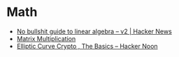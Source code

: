 # Math
* [No bullshit guide to linear algebra – v2 | Hacker News](https://news.ycombinator.com/item?id=14115685)
* [Matrix Multiplication](http://matrixmultiplication.xyz/)
* [Elliptic Curve Crypto , The Basics – Hacker Noon](https://hackernoon.com/eliptic-curve-crypto-the-basics-e8eb1e934dc5)
